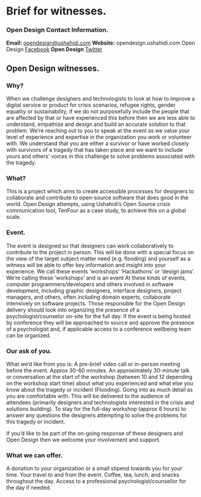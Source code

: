
# Brief for witnesses.


### Open Design Contact Information.

**Email:** opendesign@ushahidi.com
**Website:** opendesign.ushahidi.com
Open Design [Facebook](https://www.facebook.com/OpenDesignIs/)
**Open Design** [Twitter](https://twitter.com/opendesignis)


## Open Design witnesses.

### Why?
When we challenge designers and technologists to look at how to improve a digital service or product for crisis scenarios, refugee rights, gender equality or sustainability, if we do not purposefully include the people that are affected by that or have experienced this before then we are less able to understand, empathize and design and build an accurate solution to that problem.
We’re reaching out to you to speak at the event as we value your level of experience and expertise in the organization you work or volunteer with. We understand that you are either a survivor or have worked closely with survivors of a tragedy that has taken place and we want to include yours and others' voices in this challenge to solve problems associated with the tragedy. 

### What?
This is a project which aims to create accessible processes for designers to collaborate and contribute to open-source software that does good in the world. Open Design attempts, using Ushahidi’s Open Source crisis communication tool, TenFour as a case study, to achieve this on a global scale.

### Event.
The event is designed so that designers can work collaboratively to contribute to the project in person. This will be done with a special focus on the view of the target subject matter need (e.g. flooding) and yourself as a witness will be able to offer key information and insight into your experience. 
We call these events ‘workshops’ ‘Hackathons’ or ‘design jams’. We’re calling these ‘workshops’ and is an event At these kinds of events, computer programmers/developers and others involved in software development, including graphic designers, interface designers, project managers, and others, often including domain experts, collaborate intensively on software projects.
Those responsible for the Open Design delivery should look into organizing the presence of a psychologist/counselor on-site for the full day. If the event is being hosted by conference they will be approached to source and approve the presence of a psychologist and, if applicable access to a conference wellbeing team can be organized.

### Our ask of you.
What we’d like from you is:
A pre-brief video call or in-person meeting before the event. Approx 30-60 minutes.
An approximately 30-minute talk or conversation at the start of the workshop (between 10 and 12 depending on the workshop start time) about what you experienced and what else you know about the tragedy or incident (Flooding). Going into as much detail as you are comfortable with. This will be delivered to the audience of attendees (primarily designers and technologists interested in the crisis and solutions building).
To stay for the full-day workshop (approx 6 hours) to answer any questions the designers attempting to solve the problems for this tragedy or incident.

If you’d like to be part of the on-going response of these designers and Open Design then we welcome your involvement and support.

### What we can offer.
A donation to your organization or a small stipend towards you for your time.
Your travel to and from the event.
Coffee, tea, lunch, and snacks throughout the day.
Access to a professional psychologist/counsellor for the day if needed.




